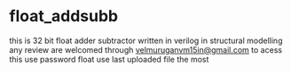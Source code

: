 # float_addsubb
this is 32 bit  float adder subtractor written in verilog in structural modelling  any review are welcomed through velmuruganvm15in@gmail.com to acess this use password float 
use last uploaded file the most

